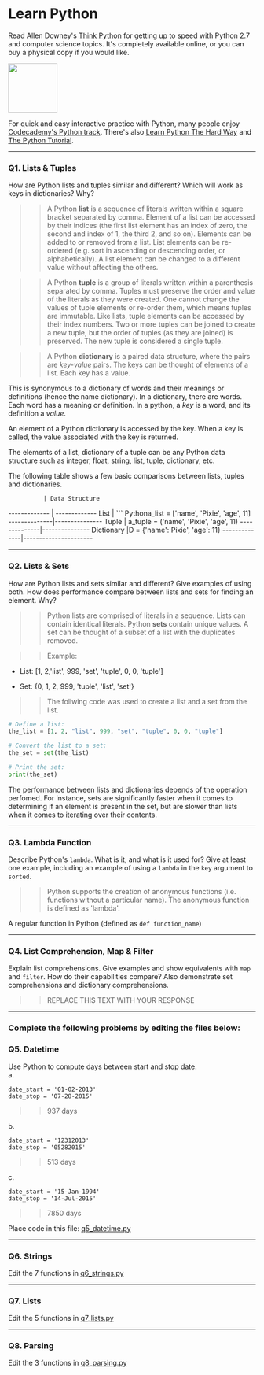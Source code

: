 # Learn Python

Read Allen Downey's [Think Python](http://www.greenteapress.com/thinkpython/) for getting up to speed with Python 2.7 and computer science topics. It's completely available online, or you can buy a physical copy if you would like.

<a href="http://www.greenteapress.com/thinkpython/"><img src="img/think_python.png" style="width: 100px;" target="_blank"></a>

For quick and easy interactive practice with Python, many people enjoy [Codecademy's Python track](http://www.codecademy.com/en/tracks/python). There's also [Learn Python The Hard Way](http://learnpythonthehardway.org/book/) and [The Python Tutorial](https://docs.python.org/2/tutorial/).

---

### Q1. Lists &amp; Tuples

How are Python lists and tuples similar and different? Which will work as keys in dictionaries? Why?

>> A Python **list** is a sequence of literals written within a square bracket separated by comma. Element of a list can be accessed by their indices (the first list element has an index of zero, the second and index of 1, the third 2, and so on). Elements can be added to or removed from a list. List elements can be re-ordered (e.g. sort in ascending or descending order, or alphabetically). A list element can be changed to a different value without affecting the others. 

>> A Python **tuple** is a group of literals written within a parenthesis separated by comma. Tuples must preserve the order and value of the literals as they were created. One cannot change the values of tuple elements or re-order them, which means tuples are immutable. Like lists, tuple elements can be accessed by their index numbers. Two or more tuples can be joined to create a new tuple, but the order of tuples (as they are joined) is preserved. The new tuple is considered a single tuple. 

>> A Python **dictionary** is a paired data structure, where the pairs are *key-value* pairs. The keys can be thought of elements of a list. Each key has a value. 

This is synonymous to a dictionary of words and their meanings or definitions (hence the name dictionary). In a dictionary, there are words. Each word has a meaning or definition. In a python, a *key* is a word, and its definition a *value*. 

An element of a Python dictionary is accessed by the key. When a key is called, the value associated with the key is returned.

The elements of a list, dictionary of a tuple can be any Python data structure such as integer, float, string, list, tuple, dictionary, etc.

The following table shows a few basic comparisons between lists, tuples and dictionaries.



              | Data Structure
------------- | -------------
List          | ``` Pythona_list = ['name', 'Pixie', 'age', 11]
--------------|---------------
Tuple         | a_tuple = ('name', 'Pixie', 'age', 11)
--------------|---------------
Dictionary    |D = {'name':'Pixie', 'age': 11}
--------------|----------------------



---

### Q2. Lists &amp; Sets

How are Python lists and sets similar and different? Give examples of using both. How does performance compare between lists and sets for finding an element. Why?

>> Python lists are comprised of literals in a sequence. Lists can contain identical literals. Python **sets** contain unique values. A set can be thought of a subset of a list with the duplicates removed. 

>> Example:

* List: [1, 2,'list', 999, 'set', 'tuple', 0, 0, 'tuple']

* Set: {0, 1, 2, 999, 'tuple', 'list', 'set'}

>> The follwing code was used to create a list and a set from the list.

```python
# Define a list:
the_list = [1, 2, "list", 999, "set", "tuple", 0, 0, "tuple"]

# Convert the list to a set:
the_set = set(the_list)

# Print the set:
print(the_set)
```

The performance between lists and dictionaries depends of the operation perfomed. For instance, sets are significantly faster when it comes to determining if an element is present in the set, but are slower than lists when it comes to iterating over their contents.



---

### Q3. Lambda Function

Describe Python's `lambda`. What is it, and what is it used for? Give at least one example, including an example of using a `lambda` in the `key` argument to `sorted`.

>> Python supports the creation of anonymous functions (i.e. functions without a particular name). The anonymous function is defined as 'lambda'. 

A regular function in Python (defined as `def function_name`) 

---

### Q4. List Comprehension, Map &amp; Filter

Explain list comprehensions. Give examples and show equivalents with `map` and `filter`. How do their capabilities compare? Also demonstrate set comprehensions and dictionary comprehensions.

>> REPLACE THIS TEXT WITH YOUR RESPONSE

---

### Complete the following problems by editing the files below:

### Q5. Datetime
Use Python to compute days between start and stop date.   
a.  

```
date_start = '01-02-2013'    
date_stop = '07-28-2015'
```

>> 937 days


b.  
```
date_start = '12312013'  
date_stop = '05282015'  
```

>> 513 days


c.  
```
date_start = '15-Jan-1994'      
date_stop = '14-Jul-2015'  
```

>> 7850 days

Place code in this file: [q5_datetime.py](python/q5_datetime.py)

---

### Q6. Strings
Edit the 7 functions in [q6_strings.py](python/q6_strings.py)

---

### Q7. Lists
Edit the 5 functions in [q7_lists.py](python/q7_lists.py)

---

### Q8. Parsing
Edit the 3 functions in [q8_parsing.py](python/q8_parsing.py)






